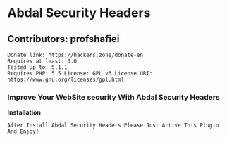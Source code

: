 # Abdal Security Headers
## Contributors: profshafiei

    Donate link: https://hackers.zone/donate-en 
    Requires at least: 3.0  
    Tested up to: 5.1.1 
    Requires PHP: 5.5 License: GPL v3 License URI:  
    https://www.gnu.org/licenses/gpl.html

### Improve Your WebSite security With Abdal Security Headers

**Installation**

    After Install Abdal Security Headers Please Just Active This Plugin And Enjoy!
